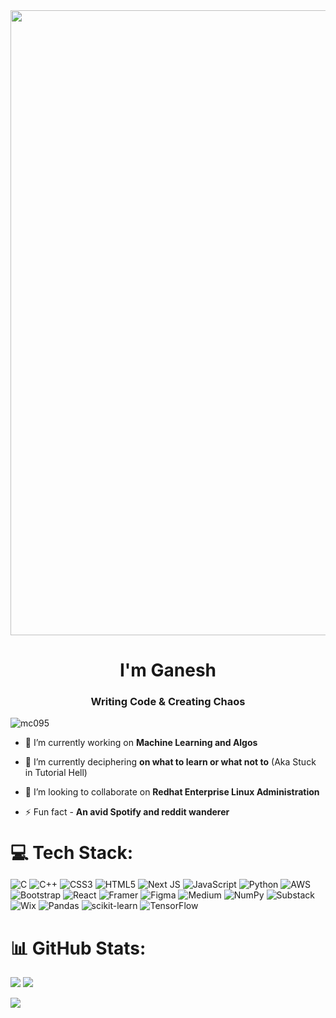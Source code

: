 <div align="center">
<img src="https://user-images.githubusercontent.com/94922914/233506434-36031a8f-41f2-4c8d-9252-3624edfb0953.gif" align="center" width="1000" />
</div><h1 align="center">I'm Ganesh</h1>
<h3 align="center">Writing Code & Creating Chaos</h3>
<p align="left"> <img src="https://komarev.com/ghpvc/?username=mc095&label=Profile%20views&color=0e75b6&style=flat" alt="mc095" /> </p>

- 🔭 I’m currently working on **Machine Learning and Algos**

- 🌱 I’m currently deciphering **on what to learn or what not to** (Aka Stuck in Tutorial Hell)

- 👯 I’m looking to collaborate on **Redhat Enterprise Linux Administration**

- ⚡ Fun fact - **An avid Spotify and reddit wanderer**
<br><br>

<h1 style="display: inline;">💻 Tech Stack:</h1>

![C](https://img.shields.io/badge/c-%2300599C.svg?style=for-the-badge&logo=c&logoColor=white) ![C++](https://img.shields.io/badge/c++-%2300599C.svg?style=for-the-badge&logo=c%2B%2B&logoColor=white) ![CSS3](https://img.shields.io/badge/css3-%231572B6.svg?style=for-the-badge&logo=css3&logoColor=white) ![HTML5](https://img.shields.io/badge/html5-%23E34F26.svg?style=for-the-badge&logo=html5&logoColor=white) ![Next JS](https://img.shields.io/badge/Next-black?style=for-the-badge&logo=next.js&logoColor=white) ![JavaScript](https://img.shields.io/badge/javascript-%23323330.svg?style=for-the-badge&logo=javascript&logoColor=%23F7DF1E) ![Python](https://img.shields.io/badge/python-3670A0?style=for-the-badge&logo=python&logoColor=ffdd54) ![AWS](https://img.shields.io/badge/AWS-%23FF9900.svg?style=for-the-badge&logo=amazon-aws&logoColor=white) ![Bootstrap](https://img.shields.io/badge/bootstrap-%23563D7C.svg?style=for-the-badge&logo=bootstrap&logoColor=white) ![React](https://img.shields.io/badge/react-%2320232a.svg?style=for-the-badge&logo=react&logoColor=%2361DAFB) ![Framer](https://img.shields.io/badge/framer-%2300599C.svg?style=for-the-badge&logo=framer&logoColor=white) ![Figma](https://img.shields.io/badge/figma-%2300599C.svg?style=for-the-badge&logo=figma&logoColor=white) ![Medium](https://img.shields.io/badge/medium-%2300599C.svg?style=for-the-badge&logo=medium&logoColor=white) ![NumPy](https://img.shields.io/badge/numpy-%23013243.svg?style=for-the-badge&logo=numpy&logoColor=white) ![Substack](https://img.shields.io/badge/Substack-%23006f5c.svg?style=for-the-badge&logo=substack&logoColor=FF6719)![Wix](https://img.shields.io/badge/wix-000?style=for-the-badge&logo=wix&logoColor=white) ![Pandas](https://img.shields.io/badge/pandas-%23150458.svg?style=for-the-badge&logo=pandas&logoColor=white) ![scikit-learn](https://img.shields.io/badge/scikit--learn-%23F7931E.svg?style=for-the-badge&logo=scikit-learn&logoColor=white) ![TensorFlow](https://img.shields.io/badge/TensorFlow-%23FF6F00.svg?style=for-the-badge&logo=TensorFlow&logoColor=white)
# 📊 GitHub Stats:

<img  src="https://streak-stats.demolab.com?user=mc095&theme=aura&hide_border=true&card_width=550"/>
<img  src="https://github-readme-stats.vercel.app/api?username=mc095&theme=aura&include_all_commits=true&card_width=550&hide_border=true&rank_icon=github"/></br>


![](https://user-images.githubusercontent.com/73097560/115834477-dbab4500-a447-11eb-908a-139a6edaec5c.gif)
